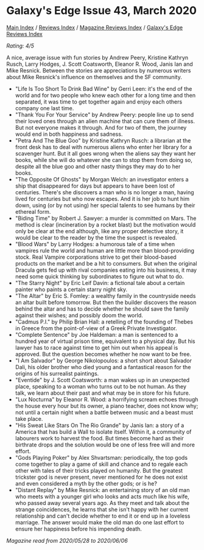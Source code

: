 # Galaxy's Edge Issue 43, March 2020

[Main Index](../../../README.md) / [Reviews Index](../../README.md) / [Magazine Reviews Index](../README.md) / [Galaxy's Edge Reviews Index](README.md)

*Rating: 4/5*

A nice, average issue with fun stories by Andrew Peery, Kristine Kathryn Rusch, Larry Hodges, J. Scott Coatsworth, Eleanor R. Wood, Janis Ian and Mike Resnick. Between the stories are appreciations by numerous writers about Mike Resnick's influence on themselves and the SF community.

- "Life Is Too Short To Drink Bad Wine" by Gerri Leen: it's the end of the world and for two people who knew each other for a long time and then separated, it was time to get together again and enjoy each others company one last time.
- "Thank You For Your Service" by Andrew Peery: people line up to send their loved ones through an alien machine that can cure them of illness. But not everyone makes it through. And for two of them, the journey would end in both happiness and sadness.
- "Petra And The Blue Goo" by Kristine Kathryn Rusch: a librarian at the front desk has to deal with numerous aliens who enter her library for a scavenger hunt. But it all goes wrong when the aliens say they want her books, while she will do whatever she can to stop them from doing so, despite all the blue goo and other nasty things they may do to her books.
- "The Opposite Of Ghosts" by Morgan Welch: an investigator enters a ship that disappeared for days but appears to have been lost of centuries. There's she discovers a man who is no longer a man, having lived for centuries but who now escapes. And it is her job to hunt him down, using (or by not using) her special talents to see humans by their ethereal form.
- "Biding Time" by Robert J. Sawyer: a murder is committed on Mars. The method is clear (incineration by a rocket blast) but the motivation would only be clear at the end although, like any proper detective story, it would be clear to the reader by the time the suspect is revealed.
- "Blood Wars" by Larry Hodges: a humorous tale of a time when vampires rule the world and human are little more than blood-providing stock. Real Vampire corporations strive to get their blood-based products on the market and be a hit to consumers. But when the original Dracula gets fed up with rival companies eating into his business, it may need some quick thinking by subordinates to figure out what to do.
- "The Starry Night" by Eric Leif Davin: a fictional tale about a certain painter who paints a certain starry night sky.
- "The Altar" by Eric S. Fomley: a wealthy family in the countryside needs an altar built before tomorrow. But then the builder discovers the reason behind the altar and has to decide whether he should save the family against their wishes; and possibly doom the world.
- "Cadmus P.I." by Philip Brian Hall: a retelling of the founding of Thebes in Greece from the point-of-view of a Greek Private Investigator.
- "Complete Sentence" by Joe Haldeman: a man is sentenced to a hundred year of virtual prison time, equivalent to a physical day. But his lawyer has to race against time to get him out when his appeal is approved. But the question becomes whether he now want to be free.
- "I Am Salvador" by George Nikolopoulos: a short short about Salvador Dali, his older brother who died young and a fantastical reason for the origins of his surrealist paintings.
- "Eventide" by J. Scott Coatsworth: a man wakes up in an unexpected place, speaking to a woman who turns out to be not human. As they talk, we learn about their past and what may be in store for his future.
- "Lux Nocturna" by Eleanor R. Wood: a horrifying scream echoes through the house every hour but its owner, a piano teacher, does not know why; not until a certain night when a battle between music and a beast must take place.
- "His Sweat Like Stars On The Rio Grande" by Janis Ian: a story of a America that has build a Wall to isolate itself. Within it, a community of labourers work to harvest the food. But times become hard as their birthrate drops and the solution would be one of less free will and more effort.
- "Gods Playing Poker" by Alex Shvartsman: periodically, the top gods come together to play a game of skill and chance and to regale each other with tales of their tricks played on humanity. But the greatest trickster god is never present, never mentioned for he does not exist and even considered a myth by the other gods; or is he?
- "Distant Replay" by Mike Resnick: an entertaining story of an old man who meets with a younger girl who looks and acts much like his wife, who passed away several years ago. As they meet and talk about the strange coincidences, he learns that she isn't happy with her current relationship and can't decide whether to end it or end up in a loveless marriage. The answer would make the old man do one last effort to ensure her happiness before his impending death.

*Magazine read from 2020/05/28 to 2020/06/06*
